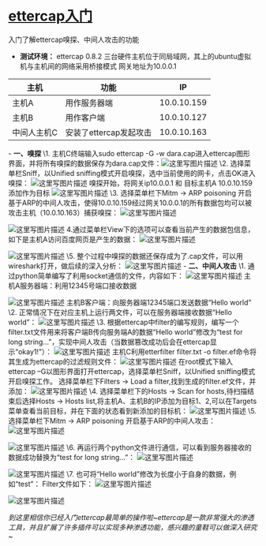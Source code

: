 # [ettercap入门](https://blog.csdn.net/pcmiaomiao/article/details/72844690)

入门了解ettercap嗅探、中间人攻击的功能

- **测试环境：**
  ettercap 0.8.2
  三台硬件主机位于同局域网，其上的ubuntu虚拟机与主机间的网络采用桥接模式
  网关地址为10.0.0.1

| 主机        | 功能                   | IP          |
| ----------- | ---------------------- | ----------- |
| 主机A       | 用作服务器端           | 10.0.10.159 |
| 主机B       | 用作客户端             | 10.0.10.127 |
| 中间人主机C | 安装了ettercap发起攻击 | 10.0.10.163 |

\- **一、嗅探**
\1. 主机C终端输入sudo ettercap -G -w dara.cap进入ettercap图形界面，并将所有嗅探的数据保存为dara.cap文件：![这里写图片描述](../../../../../ImageAssets/20170602145439960.png)
\2. 选择菜单栏Sniff，以Unified sniffing模式开启嗅探，选中当前使用的网卡，点击OK进入嗅探：
![这里写图片描述](../../../../../ImageAssets/20170602145959732.png)
嗅探开始，将网关ip10.0.0.1 和 目标主机A 10.0.10.159添加作为目标
![这里写图片描述](../../../../../ImageAssets/20170602150113124.png)
\3. 选择菜单栏下Mitm -> ARP poisoning 开启基于ARP的中间人攻击，使得10.0.10.159经过网关10.0.0.1的所有数据包均可以被攻击主机（10.0.10.163）捕获嗅探：
![这里写图片描述](../../../../../ImageAssets/20170602150221192.png)

![这里写图片描述](../../../../../ImageAssets/20170602150237736.png)
4.通过菜单栏View下的选项可以查看当前产生的数据包信息，如下是主机A访问百度网页是产生的数据：
![这里写图片描述](../../../../../ImageAssets/20170602150359537.png)

![这里写图片描述](../../../../../ImageAssets/20170602150413910.png)
\5. 整个过程中嗅探的数据还保存成为了.cap文件，可以用wireshark打开，做后续的深入分析：
![这里写图片描述](../../../../../ImageAssets/20170602150459239.png)
\- **二、中间人攻击**
\1. 通过python简单编写了利用socket通信的文件，内容如下：
![这里写图片描述](../../../../../ImageAssets/20170602150717882.png)
主机A服务器端：利用12345号端口接收数据

![这里写图片描述](../../../../../ImageAssets/20170602150754399.png)
主机B客户端：向服务器端12345端口发送数据“Hello world”
\2. 正常情况下在对应主机上运行两文件，可以在服务器端接收数据“Hello world”：
![这里写图片描述](../../../../../ImageAssets/20170602150941554.png)
\3. 根据ettercap中filter的编写规则，编写一个filter.txt文件用来将客户端B传向服务端A的数据“Hello world”修改为“test for long string…”，实现中间人攻击（当数据篡改成功后会在ettercap显示“okay1!”）：
![这里写图片描述](../../../../../ImageAssets/20170602151027821.png)
主机C利用etterfilter filter.txt -o filter.ef命令将其生成为ettercap的过滤规则文件：
![这里写图片描述](../../../../../ImageAssets/20170602151117388.png)
在root模式下输入ettercap –G以图形界面打开ettercap，选择菜单栏Sniff，以Unified sniffing模式开启嗅探工作。
选择菜单栏下Filters -> Load a filter,找到生成的filter.ef文件，并添加：
![这里写图片描述](../../../../../ImageAssets/20170602221401958.png)
\4. 选择菜单栏下的Hosts -> Scan for hosts,待扫描结束后选择Hosts -> Hosts list,将主机A、主机B的IP添加为目标1、2,可以在Targets菜单查看当前目标，并在下面的状态看到新添加的目标机：
![这里写图片描述](../../../../../ImageAssets/20170602221431257.png)
\5. 选择菜单栏下Mitm -> ARP poisoning 开启基于ARP的中间人攻击：
![这里写图片描述](../../../../../ImageAssets/20170602151345823.png)

![这里写图片描述](../../../../../ImageAssets/20170602151401564.png)
\6. 再运行两个python文件进行通信，可以看到服务器接收的数据成功替换为“test for long string…”：
![这里写图片描述](../../../../../ImageAssets/20170602151504793.png)

![这里写图片描述](../../../../../ImageAssets/20170602221522583.png)
\7. 也可将“Hello world”修改为长度小于自身的数据，例如“test”：
Filter文件如下：
![这里写图片描述](../../../../../ImageAssets/20170602151614723.png)

![这里写图片描述](../../../../../ImageAssets/20170602151625192.png)

*到这里相信你已经入门ettercap最简单的操作啦~ettercap是一款非常强大的渗透工具，并且扩展了许多插件可以实现多种渗透功能，感兴趣的童鞋可以做深入研究~*